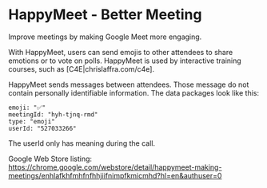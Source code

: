 # HappyMeet - Better Meeting

Improve meetings by making Google Meet more engaging.

With HappyMeet, users can send emojis to other attendees to share emotions or to vote on polls. HappyMeet is used by interactive training courses, such as [C4E|chrislaffra.com/c4e].

HappyMeet sends messages between attendees. Those message do not contain personally identifiable information. The data packages look like this:

    emoji: "✅"
    meetingId: "hyh-tjnq-rmd"
    type: "emoji"
    userId: "527033266"

The userId only has meaning during the call.

Google Web Store listing:
https://chrome.google.com/webstore/detail/happymeet-making-meetings/enhlafkhfmhfnfhhjiifnimpfkmicmhd?hl=en&authuser=0
